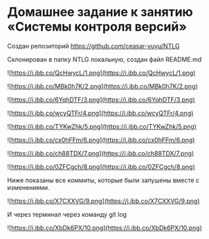 # Домашнее задание к занятию «Системы контроля версий»

Создан репозиторий https://github.com/ceasar-yuyu/NTLG

Склонирован в папку NTLG локальную, создан файл README.md

![https://i.ibb.co/QcHwycL/1.png](https://i.ibb.co/QcHwycL/1.png)

![https://i.ibb.co/MBk0h7K/2.png](https://i.ibb.co/MBk0h7K/2.png)

![https://i.ibb.co/6YqhDTF/3.png](https://i.ibb.co/6YqhDTF/3.png)

![https://i.ibb.co/wcyQTFr/4.png](https://i.ibb.co/wcyQTFr/4.png)

![https://i.ibb.co/TYKwZhk/5.png](https://i.ibb.co/TYKwZhk/5.png)

![https://i.ibb.co/cx0hFFm/6.png](https://i.ibb.co/cx0hFFm/6.png)

![https://i.ibb.co/ch88TDX/7.png](https://i.ibb.co/ch88TDX/7.png)

![https://i.ibb.co/0ZFCgch/8.png](https://i.ibb.co/0ZFCgch/8.png)

Ниже показаны все коммиты, которые были запушены вместе с изменениями. 

![https://i.ibb.co/X7CXXVG/9.png](https://i.ibb.co/X7CXXVG/9.png)

И через терминал через команду git log

![https://i.ibb.co/XbDk6PX/10.png](https://i.ibb.co/XbDk6PX/10.png)